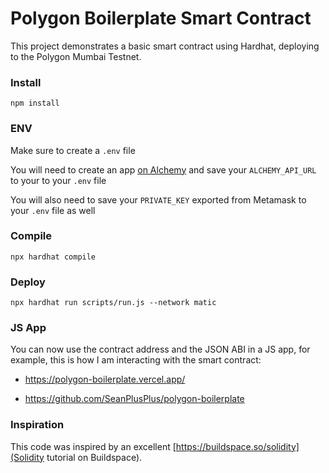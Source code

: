 # Polygon Boilerplate Smart Contract

This project demonstrates a basic smart contract using Hardhat, deploying to the Polygon Mumbai Testnet.

### Install

```
npm install
```

### ENV

Make sure to create a `.env` file

You will need to create an app [on Alchemy](https://dashboard.alchemyapi.io/) and save your `ALCHEMY_API_URL` to your to your `.env` file

You will also need to save your `PRIVATE_KEY` exported from Metamask to your `.env` file as well

### Compile

```shell
npx hardhat compile
```

### Deploy

```shell
npx hardhat run scripts/run.js --network matic
```

### JS App

You can now use the contract address and the JSON ABI in a JS app, for example, this is how I am interacting with the smart contract:

- https://polygon-boilerplate.vercel.app/

- https://github.com/SeanPlusPlus/polygon-boilerplate

### Inspiration

This code was inspired by an excellent [https://buildspace.so/solidity](Solidity tutorial on Buildspace).
